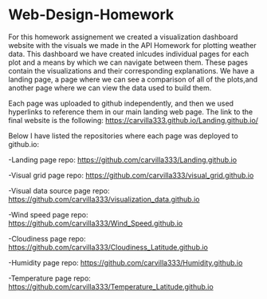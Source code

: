 # Web-Design-Homework

For this homework assignement we created a visualization dashboard website with the visuals we made in the API Homework for plotting weather data.
This dashboard we have created inlcudes individual pages for each plot and a means by which we can navigate between them. These pages contain the
visualizations and their corresponding explanations. We have a landing page, a page where we can see a comparison of all of the plots,and another
page where we can view the data used to build them.


Each page was uploaded to github independently, and then we used hyperlinks to reference them in our main landing web page.
The link to the final website is the following: https://carvilla333.github.io/Landing.github.io/


Below I have listed the repositories where each page was deployed to github.io:

-Landing page repo: https://github.com/carvilla333/Landing.github.io

-Visual grid page repo: https://github.com/carvilla333/visual_grid.github.io

-Visual data source page repo: https://github.com/carvilla333/visualization_data.github.io

-Wind speed page repo: https://github.com/carvilla333/Wind_Speed.github.io

-Cloudiness page repo: https://github.com/carvilla333/Cloudiness_Latitude.github.io

-Humidity page repo: https://github.com/carvilla333/Humidity.github.io

-Temperature page repo: https://github.com/carvilla333/Temperature_Latitude.github.io
